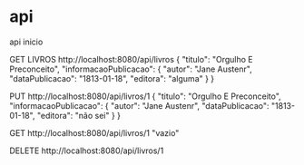# api
api
inicio

GET LIVROS
http://localhost:8080/api/livros
{
        "titulo": "Orgulho E Preconceito",
        "informacaoPublicacao": {
            "autor": "Jane Austenr",
            "dataPublicacao": "1813-01-18",
            "editora": "alguma"
        }
}


PUT
http://localhost:8080/api/livros/1
{
    "titulo": "Orgulho E Preconceito",
    "informacaoPublicacao": {
        "autor": "Jane Austenr",
        "dataPublicacao": "1813-01-18",
        "editora": "não sei"
    }
}

GET
http://localhost:8080/api/livros/1
"vazio"

DELETE
http://localhost:8080/api/livros/1
